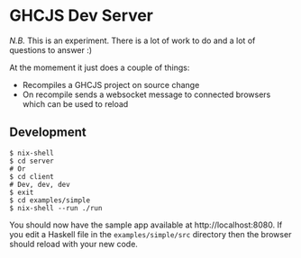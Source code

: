 # GHCJS Dev Server

*N.B.* This is an experiment. There is a lot of work to do and a lot of questions to answer :)

At the momement it just does a couple of things:

* Recompiles a GHCJS project on source change
* On recompile sends a websocket message to connected browsers which can be used to reload

## Development

```
$ nix-shell
$ cd server
# Or
$ cd client
# Dev, dev, dev
$ exit
$ cd examples/simple
$ nix-shell --run ./run
```

You should now have the sample app available at http://localhost:8080. If you edit a Haskell file in the `examples/simple/src` directory then the browser should reload with your new code.
